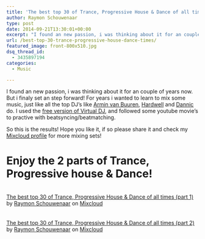 ```yaml
---
title: 'The best top 30 of Trance, Progressive House & Dance of all times'
author: Raymon Schouwenaar
type: post
date: 2014-09-21T13:30:01+00:00
excerpt: "I found an new passion, i was thinking about it for an couple of years now. But i finaly set an step forward! For years i wanted to learn to mix some music, just like all the top DJ's like Armin van Buuren, Hardwell and Dannic do. I used the free version of Virtual DJ, and followed some youtube movie's to practive with beatsyncing/beatmatching."
url: /best-top-30-trance-progressive-house-dance-times/
featured_image: front-800x510.jpg
dsq_thread_id:
  - 3435897194
categories:
  - Music

---
```

I found an new passion, i was thinking about it for an couple of years now. But i finaly set an step forward! For years i wanted to learn to mix some music, just like all the top DJ&#8217;s like [Armin van Buuren][1], [Hardwell][2] and [Dannic][3] do. I used the [free version of Virtual DJ][4], and followed some youtube movie&#8217;s to practive with beatsyncing/beatmatching.

So this is the results! Hope you like it, if so please share it and check my [Mixcloud profile][5] for more mixing sets!

# Enjoy the 2 parts of Trance, Progressive house & Dance!



<div style="clear: both; height: 3px; width: auto;">
</div>

<a href="http://www.mixcloud.com/rschouwenaar/the-best-top-30-of-trance-progressive-house-dance-of-all-times/?utm_source=widget&#038;utm_medium=web&#038;utm_campaign=base_links&#038;utm_term=resource_link" target="_blank" >The best top 30 of Trance, Progressive House & Dance of all times (part 1)</a> <span>by </span><a href="http://www.mixcloud.com/rschouwenaar/?utm_source=widget&#038;utm_medium=web&#038;utm_campaign=base_links&#038;utm_term=profile_link" target="_blank">Raymon Schouwenaar</a> <span>on </span> <a href="http://www.mixcloud.com/?utm_source=widget&#038;utm_medium=web&#038;utm_campaign=base_links&#038;utm_term=homepage_link" target="_blank">Mixcloud</a>

<div style="clear: both; height: 3px; width: auto;">
</div>



<div style="clear: both; height: 3px; width: auto;">
</div>

<a href="http://www.mixcloud.com/rschouwenaar/the-best-top-30-of-trance-progressive-house-dance-of-all-times-part-2/?utm_source=widget&#038;utm_medium=web&#038;utm_campaign=base_links&#038;utm_term=resource_link" target="_blank">The best top 30 of Trance, Progressive House & Dance of all times (part 2)</a> <span>by </span><a href="http://www.mixcloud.com/rschouwenaar/?utm_source=widget&#038;utm_medium=web&#038;utm_campaign=base_links&#038;utm_term=profile_link" target="_blank">Raymon Schouwenaar</a> <span>on </span> <a href="http://www.mixcloud.com/?utm_source=widget&#038;utm_medium=web&#038;utm_campaign=base_links&#038;utm_term=homepage_link" target="_blank">Mixcloud</a>

<div style="clear: both; height: 3px; width: auto;">
</div>

 [1]: http://armin.nl
 [2]: https://www.djhardwell.com/
 [3]: http://www.djdannic.com/
 [4]: http://www.virtualdj.com/
 [5]: http://www.mixcloud.com/rschouwenaar/